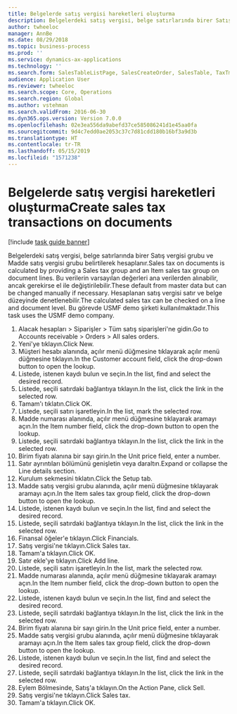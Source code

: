 ```yaml
---
title: Belgelerde satış vergisi hareketleri oluşturma
description: Belgelerdeki satış vergisi, belge satırlarında birer Satış vergisi grubu ve Madde satış vergisi grubu belirtilerek hesaplanır.
author: twheeloc
manager: AnnBe
ms.date: 08/29/2018
ms.topic: business-process
ms.prod: ''
ms.service: dynamics-ax-applications
ms.technology: ''
ms.search.form: SalesTableListPage, SalesCreateOrder, SalesTable, TaxTmpWorkTrans
audience: Application User
ms.reviewer: twheeloc
ms.search.scope: Core, Operations
ms.search.region: Global
ms.author: vstehman
ms.search.validFrom: 2016-06-30
ms.dyn365.ops.version: Version 7.0.0
ms.openlocfilehash: 02e3ea556da9abefd37ce585086241d1e45aa0fa
ms.sourcegitcommit: 9d4c7edd0ae2053c37c7d81cdd180b16bf3a9d3b
ms.translationtype: HT
ms.contentlocale: tr-TR
ms.lasthandoff: 05/15/2019
ms.locfileid: "1571238"
---
```

# <a name="create-sales-tax-transactions-on-documents"></a><span data-ttu-id="15f58-103">Belgelerde satış vergisi hareketleri oluşturma</span><span class="sxs-lookup"><span data-stu-id="15f58-103">Create sales tax transactions on documents</span></span>

[!include [task guide banner](../../includes/task-guide-banner.md)]

<span data-ttu-id="15f58-104">Belgelerdeki satış vergisi, belge satırlarında birer Satış vergisi grubu ve Madde satış vergisi grubu belirtilerek hesaplanır.</span><span class="sxs-lookup"><span data-stu-id="15f58-104">Sales tax on documents is calculated by providing a Sales tax group and an Item sales tax group on document lines.</span></span> <span data-ttu-id="15f58-105">Bu verilerin varsayılan değerleri ana verilerden alınabilir, ancak gerekirse el ile değiştirilebilir.</span><span class="sxs-lookup"><span data-stu-id="15f58-105">These default from master data but can be changed manually if necessary.</span></span> <span data-ttu-id="15f58-106">Hesaplanan satış vergisi satır ve belge düzeyinde denetlenebilir.</span><span class="sxs-lookup"><span data-stu-id="15f58-106">The calculated sales tax can be checked on a line and document level.</span></span> <span data-ttu-id="15f58-107">Bu görevde USMF demo şirketi kullanılmaktadır.</span><span class="sxs-lookup"><span data-stu-id="15f58-107">This task uses the USMF demo company.</span></span>

1. <span data-ttu-id="15f58-108">Alacak hesapları > Siparişler > Tüm satış siparişleri'ne gidin.</span><span class="sxs-lookup"><span data-stu-id="15f58-108">Go to Accounts receivable > Orders > All sales orders.</span></span>
2. <span data-ttu-id="15f58-109">Yeni'ye tıklayın.</span><span class="sxs-lookup"><span data-stu-id="15f58-109">Click New.</span></span>
3. <span data-ttu-id="15f58-110">Müşteri hesabı alanında, açılır menü düğmesine tıklayarak açılır menü düğmesine tıklayın.</span><span class="sxs-lookup"><span data-stu-id="15f58-110">In the Customer account field, click the drop-down button to open the lookup.</span></span>
4. <span data-ttu-id="15f58-111">Listede, istenen kaydı bulun ve seçin.</span><span class="sxs-lookup"><span data-stu-id="15f58-111">In the list, find and select the desired record.</span></span>
5. <span data-ttu-id="15f58-112">Listede, seçili satırdaki bağlantıya tıklayın.</span><span class="sxs-lookup"><span data-stu-id="15f58-112">In the list, click the link in the selected row.</span></span>
6. <span data-ttu-id="15f58-113">Tamam'ı tıklatın.</span><span class="sxs-lookup"><span data-stu-id="15f58-113">Click OK.</span></span>
7. <span data-ttu-id="15f58-114">Listede, seçili satırı işaretleyin.</span><span class="sxs-lookup"><span data-stu-id="15f58-114">In the list, mark the selected row.</span></span>
8. <span data-ttu-id="15f58-115">Madde numarası alanında, açılır menü düğmesine tıklayarak aramayı açın.</span><span class="sxs-lookup"><span data-stu-id="15f58-115">In the Item number field, click the drop-down button to open the lookup.</span></span>
9. <span data-ttu-id="15f58-116">Listede, seçili satırdaki bağlantıya tıklayın.</span><span class="sxs-lookup"><span data-stu-id="15f58-116">In the list, click the link in the selected row.</span></span>
10. <span data-ttu-id="15f58-117">Birim fiyatı alanına bir sayı girin.</span><span class="sxs-lookup"><span data-stu-id="15f58-117">In the Unit price field, enter a number.</span></span>
11. <span data-ttu-id="15f58-118">Satır ayrıntıları bölümünü genişletin veya daraltın.</span><span class="sxs-lookup"><span data-stu-id="15f58-118">Expand or collapse the Line details section.</span></span>
12. <span data-ttu-id="15f58-119">Kurulum sekmesini tıklatın.</span><span class="sxs-lookup"><span data-stu-id="15f58-119">Click the Setup tab.</span></span>
13. <span data-ttu-id="15f58-120">Madde satış vergisi grubu alanında, açılır menü düğmesine tıklayarak aramayı açın.</span><span class="sxs-lookup"><span data-stu-id="15f58-120">In the Item sales tax group field, click the drop-down button to open the lookup.</span></span>
14. <span data-ttu-id="15f58-121">Listede, istenen kaydı bulun ve seçin.</span><span class="sxs-lookup"><span data-stu-id="15f58-121">In the list, find and select the desired record.</span></span>
15. <span data-ttu-id="15f58-122">Listede, seçili satırdaki bağlantıya tıklayın.</span><span class="sxs-lookup"><span data-stu-id="15f58-122">In the list, click the link in the selected row.</span></span>
16. <span data-ttu-id="15f58-123">Finansal öğeler'e tıklayın.</span><span class="sxs-lookup"><span data-stu-id="15f58-123">Click Financials.</span></span>
17. <span data-ttu-id="15f58-124">Satış vergisi'ne tıklayın.</span><span class="sxs-lookup"><span data-stu-id="15f58-124">Click Sales tax.</span></span>
18. <span data-ttu-id="15f58-125">Tamam'a tıklayın.</span><span class="sxs-lookup"><span data-stu-id="15f58-125">Click OK.</span></span>
19. <span data-ttu-id="15f58-126">Satır ekle'ye tıklayın.</span><span class="sxs-lookup"><span data-stu-id="15f58-126">Click Add line.</span></span>
20. <span data-ttu-id="15f58-127">Listede, seçili satırı işaretleyin.</span><span class="sxs-lookup"><span data-stu-id="15f58-127">In the list, mark the selected row.</span></span>
21. <span data-ttu-id="15f58-128">Madde numarası alanında, açılır menü düğmesine tıklayarak aramayı açın.</span><span class="sxs-lookup"><span data-stu-id="15f58-128">In the Item number field, click the drop-down button to open the lookup.</span></span>
22. <span data-ttu-id="15f58-129">Listede, istenen kaydı bulun ve seçin.</span><span class="sxs-lookup"><span data-stu-id="15f58-129">In the list, find and select the desired record.</span></span>
23. <span data-ttu-id="15f58-130">Listede, seçili satırdaki bağlantıya tıklayın.</span><span class="sxs-lookup"><span data-stu-id="15f58-130">In the list, click the link in the selected row.</span></span>
24. <span data-ttu-id="15f58-131">Birim fiyatı alanına bir sayı girin.</span><span class="sxs-lookup"><span data-stu-id="15f58-131">In the Unit price field, enter a number.</span></span>
25. <span data-ttu-id="15f58-132">Madde satış vergisi grubu alanında, açılır menü düğmesine tıklayarak aramayı açın.</span><span class="sxs-lookup"><span data-stu-id="15f58-132">In the Item sales tax group field, click the drop-down button to open the lookup.</span></span>
26. <span data-ttu-id="15f58-133">Listede, istenen kaydı bulun ve seçin.</span><span class="sxs-lookup"><span data-stu-id="15f58-133">In the list, find and select the desired record.</span></span>
27. <span data-ttu-id="15f58-134">Listede, seçili satırdaki bağlantıya tıklayın.</span><span class="sxs-lookup"><span data-stu-id="15f58-134">In the list, click the link in the selected row.</span></span>
28. <span data-ttu-id="15f58-135">Eylem Bölmesinde, Satış'a tıklayın.</span><span class="sxs-lookup"><span data-stu-id="15f58-135">On the Action Pane, click Sell.</span></span>
29. <span data-ttu-id="15f58-136">Satış vergisi'ne tıklayın.</span><span class="sxs-lookup"><span data-stu-id="15f58-136">Click Sales tax.</span></span>
30. <span data-ttu-id="15f58-137">Tamam'a tıklayın.</span><span class="sxs-lookup"><span data-stu-id="15f58-137">Click OK.</span></span>

